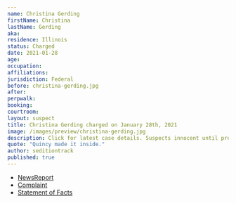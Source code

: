 ```yaml
---
name: Christina Gerding
firstName: Christina
lastName: Gerding
aka:
residence: Illinois
status: Charged
date: 2021-01-28
age:
occupation:
affiliations:
jurisdiction: Federal
before: christina-gerding.jpg
after:
perpwalk:
booking:
courtroom:
layout: suspect
title: Christina Gerding charged on January 28th, 2021
image: /images/preview/christina-gerding.jpg
description: Click for latest case details. Suspects innocent until proven guilty.
quote: "Quincy made it inside."
author: seditiontrack
published: true
---
```


- [NewsReport](https://khqa.com/news/local/justice-department-arrests-quincy-couple-in-connection-to-us-capitol-raid)
- [Complaint](https://www.justice.gov/opa/page/file/1361586/download)
- [Statement of Facts](https://www.justice.gov/opa/page/file/1361586/download)
